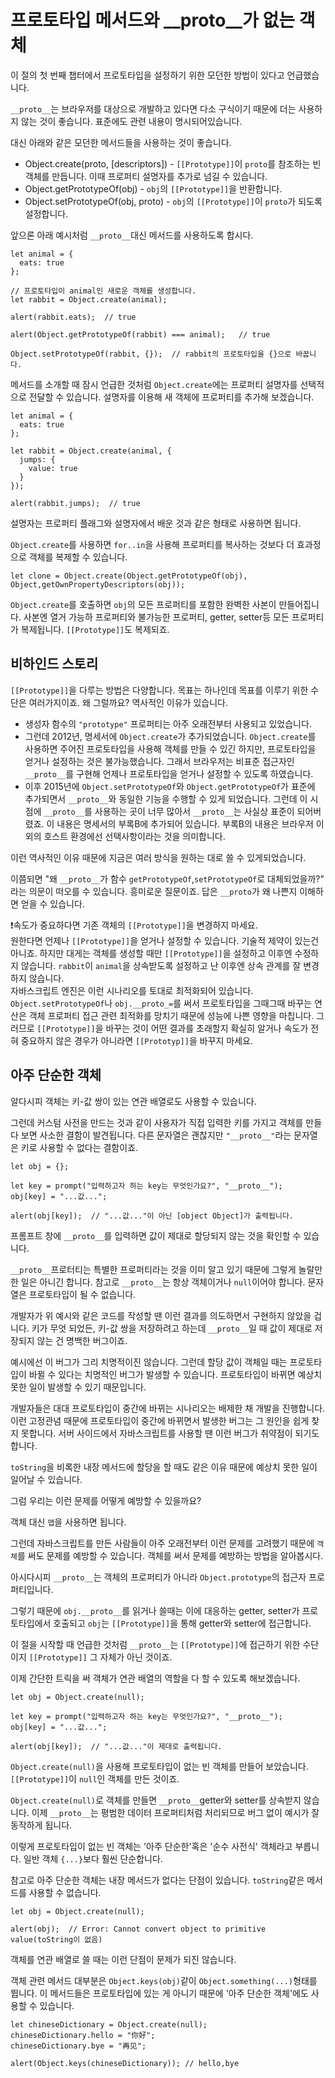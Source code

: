 # 프로토타입 메서드와 __proto__가 없는 객체

이 절의 첫 번째 챕터에서 프로토타입을 설정하기 위한 모던한 방법이 있다고 언급했습니다.   
   
`__proto__`는 브라우저를 대상으로 개발하고 있다면 다소 구식이기 때문에 더는 사용하지 않는 것이 좋습니다. 표준에도 관련 내용이 명시되어있습니다.   
   
대신 아래와 같은 모던한 메서드들을 사용하는 것이 좋습니다.   

- Object.create(proto, [descriptors]) - `[[Prototype]]`이 `proto`를 참조하는 빈 객체를 만듭니다. 이때 프로퍼티 설명자를 추가로 넘길 수 있습니다.
- Object.getPrototypeOf(obj) - `obj`의 `[[Prototype]]`을 반환합니다.
- Object.setPrototypeOf(obj, proto) - `obj`의 `[[Prototype]]`이 `proto`가 되도록 설정합니다.
   
앞으론 아래 예시처럼 `__proto__`대신 메서드를 사용하도록 합시다.
```
let animal = {
  eats: true
};

// 프로토타입이 animal인 새로운 객체를 생성합니다.
let rabbit = Object.create(animal);

alert(rabbit.eats);  // true

alert(Object.getPrototypeOf(rabbit) === animal);   // true

Object.setPrototypeOf(rabbit, {});  // rabbit의 프로토타입을 {}으로 바꿉니다.
```
메서드를 소개할 때 잠시 언급한 것처럼 `Object.create`에는 프로퍼티 설명자를 선택적으로 전달할 수 있습니다. 설명자를 이용해 새 객체에 프로퍼티를 추가해 보겠습니다.
```
let animal = {
  eats: true
};

let rabbit = Object.create(animal, {
  jumps: {
    value: true
  }
});

alert(rabbit.jumps);  // true
```
설명자는 프로퍼티 플래그와 설명자에서 배운 것과 같은 형태로 사용하면 됩니다.   
   
`Object.create`를 사용하면 `for..in`을 사용해 프로퍼티를 복사하는 것보다 더 효과정으로 객체를 복제할 수 있습니다.
```
let clone = Object.create(Object.getPrototypeOf(obj), Object,getOwnPropertyDescriptors(obj));
```
`Object.create`를 호출하면 `obj`의 모든 프로퍼티를 포함한 완벽한 사본이 만들어집니다. 사본엔 열거 가능하 프로퍼티와 불가능한 프로퍼티, getter, setter등 모든 프로퍼티가 복제됩니다. `[[Prototype]]`도 복제되죠.



## 비하인드 스토리

`[[Prototype]]`을 다루는 방법은 다양합니다. 목표는 하나인데 목표를 이루기 위한 수단은 여러가지이죠. 왜 그럴까요? 역사적인 이유가 있습니다.   
   
- 생성자 함수의 `"prototype"` 프로퍼티는 아주 오래전부터 사용되고 있었습니다.
- 그런데 2012년, 명세서에 `Object.create`가 추가되었습니다. `Object.create`를 사용하면 주어진 프로토타입을 사용해 객체를 만들 수 있긴 하지만, 프로토타입을 얻거나 설정하는 것은 불가능했습니다. 그래서 브라우저는 비표준 접근자인 `__proto__`를 구현해 언제나 프로토타입을 얻거나 설정할 수 있도록 하였습니다.
- 이후 2015년에 `Object.setPrototypeOf`와 `Object.getPrototypeOf`가 표준에 추가되면서 `__proto__`와 동일한 기능을 수행할 수 있게 되었습니다. 그런데 이 시점에 `__proto__`를 사용하는 곳이 너무 많아서 `__proto__`는 사실상 표준이 되어버렸죠. 이 내용은 명세서의 부록B에 추가되어 있습니다. 부록B의 내용은 브라우저 이외의 호스트 환경에선 선택사항이라는 것을 의미합니다.
   
이런 역사적인 이유 때문에 지금은 여러 방식을 원하는 대로 쓸 수 있게되었습니다.   
   
이쯤되면 "왜 `__proto__`가 함수 `getPrototypeOf`,`setPrototypeOf`로 대체되었을까?" 라는 의문이 떠오를 수 있습니다. 흥미로운 질문이죠. 답은 `__proto`가 왜 나쁜지 이해하면 얻을 수 있습니다.   
   
❗속도가 중요하다면 기존 객체의 `[[Prototype]]`을 변경하지 마세요.   
원한다면 언제나 `[[Prototype]]`을 얻거나 설정할 수 있습니다. 기술적 제약이 있는건 아니죠. 하지만 대게는 객체를 생성할 때만 `[[Prototype]]`을 설정하고 이후엔 수정하지 않습니다. `rabbit`이 `animal`을 상속받도록 설정하고 난 이후엔 상속 관계를 잘 변경하지 않습니다.   
자바스크립트 엔진은 이런 시나리오를 토대로 최적화되어 있습니다.   
`Object.setPrototypeOf`나 `obj.__proto_=`를 써서 프로토타입을 그때그때 바꾸는 연산은 객체 프로퍼티 접근 관련 최적화를 망치기 때문에 성능에 나쁜 영향을 마칩니다. 그러므로 `[[Prototype]]`을 바꾸는 것이 어떤 결과를 초래할지 확실히 알거나 속도가 전혀 중요하지 않은 경우가 아니라면 `[[Prototyp]]`을 바꾸지 마세요.



## 아주 단순한 객체

알다시피 객체는 키-값 쌍이 있는 연관 배열로도 사용할 수 있습니다.   
   
그런데 커스텀 사전을 만드는 것과 같이 사용자가 직접 입력한 키를 가지고 객체를 만들다 보면 사소한 결함이 발견됩니다. 다른 문자열은 괜찮지만 `"__proto__"`라는 문자열은 키로 사용할 수 없다는 결함이죠.

```
let obj = {};

let key = prompt("입력하고자 하는 key는 무엇인가요?", "__proto__");
obj[key] = "...값...";

alert(obj[key]);  // "...값..."이 아닌 [object Object]가 출력됩니다.
```

프롬프트 창에 `__proto__`를 입력하면 값이 제대로 할당되지 않는 것을 확인할 수 있습니다.   
   
`__proto__`프로터티는 특별한 프로퍼티라는 것을 이미 알고 있기 때문에 그렇게 놀랄만한 일은 아니긴 합니다. 참고로 `__proto__`는 항상 객체이거나 `null`이어야 합니다. 문자열은 프로토타입이 될 수 없습니다.   
   
개발자가 위 예시와 같은 코드를 작성할 땐 이런 결과를 의도하면서 구현하지 않았을 겁니다. 키가 무엇 되었든, 키-값 쌍을 저장하려고 하는데 `__proto__`일 때 값이 제대로 저장되지 않는 건 명백한 버그이죠.   
   
예시에선 이 버그가 그리 치명적이진 않습니다. 그런데 할당 값이 객체일 때는 프로토타입이 바뀔 수 있다는 치명적인 버그가 발생할 수 있습니다. 프로토타입이 바뀌면 예상치 못한 일이 발생할 수 있기 때문입니다.   
   
개발자들은 대대 프로토타입이 중간에 바뀌는 시나리오는 배제한 채 개발을 진행합니다. 이런 고정관념 때문에 프로토타입이 중간에 바뀌면서 발생한 버그는 그 원인을 쉽게 찾지 못합니다. 서버 사이드에서 자바스크립트를 사용할 땐 이런 버그가 취약점이 되기도 합니다.   
   
`toString`을 비록한 내장 메서드에 할당을 할 때도 같은 이유 때문에 예상치 못한 일이 일어날 수 있습니다.   
   
그럼 우리는 이런 문제를 어떻게 예방할 수 있을까요?   
   
객체 대신 `맵`을 사용하면 됩니다.   
   
그런데 자바스크립트를 만든 사람들이 아주 오래전부터 이런 문제를 고려했기 때문에 `객체`를 써도 문제를 예방할 수 있습니다. 객체를 써서 문제를 예방하는 방법을 알아봅시다.   
   
아시다시피 `__proto__`는 객체의 프로퍼티가 아니라 `Object.prototype`의 접근자 프로퍼티입니다.   
   
그렇기 때문에 `obj.__proto__`를 읽거나 쓸때는 이에 대응하는 getter, setter가 프로토타입에서 호출되고 `obj`는 `[[Prototype]]`을 통해 getter와 setter에 접근합니다.   
   
이 절을 시작할 때 언급한 것처럼 `__proto__`는 `[[Prototype]]`에 접근하기 위한 수단이지 `[[Prototype]]` 그 자체가 아닌 것이죠.   
   
이제 간단한 트릭을 써 객체가 연관 배열의 역할을 다 할 수 있도록 해보겠습니다.   
```
let obj = Object.create(null);

let key = prompt("입력하고자 하는 key는 무엇인가요?", "__proto__");
obj[key] = "...값...";

alert(obj[key]);  // "...값..."이 제대로 출력됩니다.
```
`Object.create(null)`을 사용해 프로토타입이 없는 빈 객체를 만들어 보았습니다. `[[Prototype]]`이 `null`인 객체를 만든 것이죠.   
   
`Object.create(null)`로 객체를 만들면 `__proto__`getter와 setter를 상속받지 않습니다. 이제 `__proto__`는 평범한 데이터 프로퍼티처럼 처리되므로 버그 없이 예시가 잘 동작하게 됩니다.   
   
이렇게 프로토타입이 없는 빈 객체는 '아주 단순한'혹은 '순수 사전식' 객체라고 부릅니다. 일반 객체 `{...}`보다 훨씬 단순합니다.   
   
참고로 아주 단순한 객체는 내장 메서드가 없다는 단점이 있습니다. `toString`같은 메서드를 사용할 수 없습니다.

```
let obj = Object.create(null);

alert(obj);  // Error: Cannot convert object to primitive value(toString이 없음)
```
객체를 연관 배열로 쓸 때는 이런 단점이 문제가 되진 않습니다.   
   
객체 관련 메서드 대부분은 `Object.keys(obj)`같이 `Object.something(...)`형태를 뜁니다. 이 메서드들은 프로토타입에 있는 게 아니기 때문에 '아주 단순한 객체'에도 사용할 수 있습니다.
```
let chineseDictionary = Object.create(null);
chineseDictionary.hello = "你好";
chineseDictionary.bye = "再见";

alert(Object.keys(chineseDictionary)); // hello,bye
```
